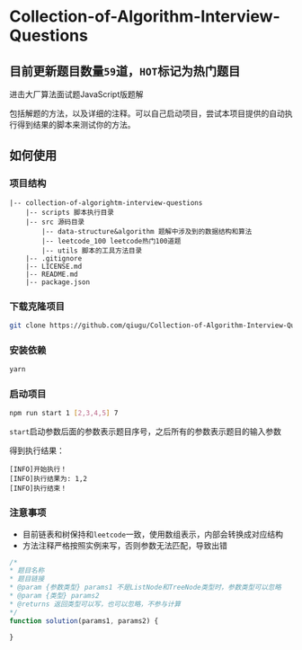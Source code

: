 # Collection-of-Algorithm-Interview-Questions

## 目前更新题目数量`59`道，`HOT`标记为热门题目

进击大厂算法面试题JavaScript版题解

包括解题的方法，以及详细的注释。可以自己启动项目，尝试本项目提供的自动执行得到结果的脚本来测试你的方法。

## 如何使用

### 项目结构

```
|-- collection-of-algorightm-interview-questions
    |-- scripts 脚本执行目录
    |-- src 源码目录
        |-- data-structure&algorithm 题解中涉及到的数据结构和算法
        |-- leetcode_100 leetcode热门100道题
        |-- utils 脚本的工具方法目录
    |-- .gitignore
    |-- LICENSE.md
    |-- README.md
    |-- package.json
```

### 下载克隆项目

```sh
git clone https://github.com/qiugu/Collection-of-Algorithm-Interview-Questions.git
```

### 安装依赖

```sh
yarn
```

### 启动项目

```sh
npm run start 1 [2,3,4,5] 7
```

`start`启动参数后面的参数表示题目序号，之后所有的参数表示题目的输入参数

得到执行结果：

```
[INFO]开始执行！
[INFO]执行结果为: 1,2
[INFO]执行结束！
```

### 注意事项

- 目前链表和树保持和`leetcode`一致，使用数组表示，内部会转换成对应结构
- 方法注释严格按照实例来写，否则参数无法匹配，导致出错

```javascript
/*
* 题目名称
* 题目链接
* @param {参数类型} params1 不是ListNode和TreeNode类型时，参数类型可以忽略
* @param {类型} params2
* @returns 返回类型可以写，也可以忽略，不参与计算
*/
function solution(params1, params2) {
  
}
```
